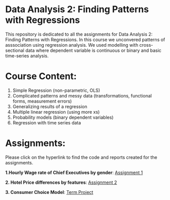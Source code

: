 # Data Analysis 2: Finding Patterns with Regressions

This repository is dedicated to all the assignments for Data Analysis 2: Finding Patterns with Regressions. In this course we unconvered patterns of asssociation using regression analysis. We used modelling with cross-sectional data where dependent variable is continuous or binary and basic time-series analysis.

# Course Content:

1. Simple Regression (non-parametric, OLS)
2. Complicated patterns and messy data (transformations, functional forms,
measurement errors)
3. Generalizing results of a regression
4. Multiple linear regression (using more xs)
5. Probability models (binary dependent variables)
6. Regression with time series data

# Assignments:

Please click on the hyperlink to find the code and reports created for the assignments.

**1.Hourly Wage rate of Chief Executives by gender**: [Assignment 1](https://github.com/nawalhasan/Finding-Patterns-with-Regressions/tree/main/Assignment1)

**2. Hotel Price differences by features**: [Assignment 2](https://github.com/nawalhasan/Finding-Patterns-with-Regressions/blob/main/Assignment2/Assignment2-final.pdf)

**3. Consumer Choice Model**: [Term Project](https://github.com/nawalhasan/Finding-Patterns-with-Regressions/tree/main/TermProject)
